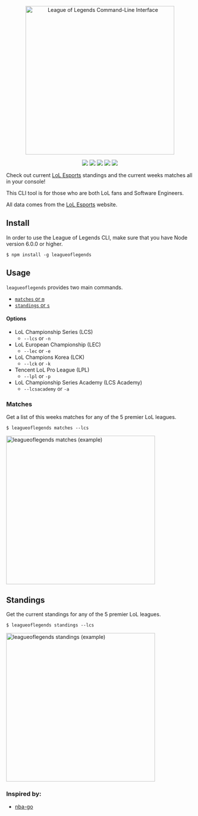 <p align="center">
<a href="https://www.npmjs.com/package/leagueoflegends" target="_blank" rel="noopener">
  <img src="https://user-images.githubusercontent.com/22821657/90683501-a1443500-e234-11ea-93fc-f12f2b658911.png" alt="League of Legends Command-Line Interface" width="400px">
</a>
</p>

<p align=center>
<a target="_blank" href="https://travis-ci.com/LukeAlSaba/leagueoflegends" title="Build Status"><img src="https://travis-ci.com/LukeAlSaba/leagueoflegends.svg?branch=master"></a>
<a target="_blank" href="https://npmjs.org/package/leagueoflegends" title="NPM version"><img src="https://img.shields.io/npm/v/leagueoflegends.svg"></a>
<a target="_blank" href="http://nodejs.org/download/" title="Node version"><img src="https://img.shields.io/badge/node.js-%3E=_6.0-green.svg"></a>
<a target="_blank" href="https://opensource.org/licenses/MIT" title="License: MIT"><img src="https://img.shields.io/badge/License-MIT-blue.svg"></a>
<a target="_blank" href="https://packagephobia.com/result?p=leagueoflegends" title="Install Size"><img src="https://packagephobia.com/badge?p=leagueoflegends@3.4.2"></a>
</p>

<p>
Check out current <a href="https://watch.lolesports.com/" target="_blank" rel="noopener">LoL Esports</a> standings and the current weeks matches all in your console!

This CLI tool is for those who are both LoL fans and Software Engineers.

All data comes from the <a href="https://watch.lolesports.com/" target="_blank" rel="noopener">LoL Esports</a> website.
</p>

## Install

<p>
In order to use the League of Legends CLI, make sure that you have Node version 6.0.0 or higher.
</p>

```
$ npm install -g leagueoflegends
```

## Usage

`leagueoflegends` provides two main commands. 

  - [`matches` or `m`](#game)
  - [`standings` or `s`](#game)
  
#### Options

  - LoL Championship Series (LCS)  
    - `--lcs` or `-n`
  - LoL European Championship (LEC)
    - `--lec` or `-e`
  - LoL Champions Korea (LCK)
    - `--lck` or `-k`
  - Tencent LoL Pro League (LPL)
    - `--lpl` or `-p`
  - LoL Championship Series Academy (LCS Academy)
    - `--lcsacademy` or `-a`

### Matches

<p>
Get a list of this weeks matches for any of the 5 premier LoL leagues.
</p>

```
$ leagueoflegends matches --lcs
```

<a href="https://www.npmjs.com/package/leagueoflegends" target="_blank" rel="noopener">
  <img width="400" alt="leagueoflegends matches (example)" src="https://user-images.githubusercontent.com/22821657/87068872-3ab70a80-c1e4-11ea-909d-be0001ee2fbb.png">
</a>

## Standings

<p>
Get the current standings for any of the 5 premier LoL leagues.
</p>

```
$ leagueoflegends standings --lcs
```
<a href="https://www.npmjs.com/package/leagueoflegends" target="_blank" rel="noopener">
<img width="400" alt="leagueoflegends standings (example)" src="https://user-images.githubusercontent.com/22821657/87068901-49052680-c1e4-11ea-97fb-33a86dd71731.png">
</a>

### Inspired by:

  - [nba-go](https://github.com/xxhomey19/nba-go)
  
  
